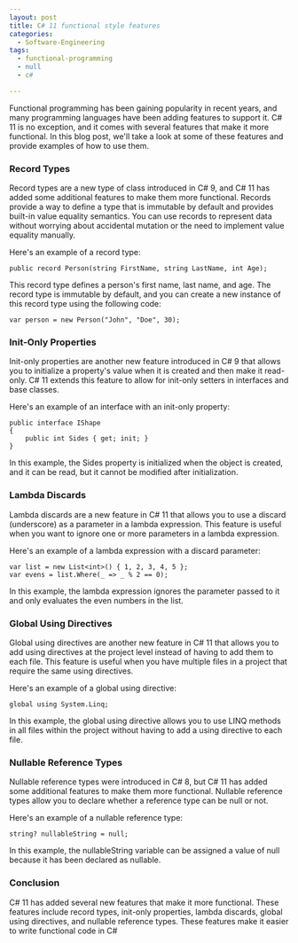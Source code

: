 ```yaml
---
layout: post
title: C# 11 functional style features
categories:
  - Software-Engineering
tags:
  - functional-programming 
  - null
  - c#

---
```


Functional programming has been gaining popularity in recent years, and many programming languages have been adding features to support it. C# 11 is no exception, and it comes with several features that make it more functional. In this blog post, we'll take a look at some of these features and provide examples of how to use them.

### Record Types
Record types are a new type of class introduced in C# 9, and C# 11 has added some additional features to make them more functional. Records provide a way to define a type that is immutable by default and provides built-in value equality semantics. You can use records to represent data without worrying about accidental mutation or the need to implement value equality manually.

Here's an example of a record type:

```
public record Person(string FirstName, string LastName, int Age);
```

This record type defines a person's first name, last name, and age. The record type is immutable by default, and you can create a new instance of this record type using the following code:


```
var person = new Person("John", "Doe", 30);
```

### Init-Only Properties

Init-only properties are another new feature introduced in C# 9 that allows you to initialize a property's value when it is created and then make it read-only. C# 11 extends this feature to allow for init-only setters in interfaces and base classes.

Here's an example of an interface with an init-only property:
```
public interface IShape
{
    public int Sides { get; init; }
}

```

In this example, the Sides property is initialized when the object is created, and it can be read, but it cannot be modified after initialization.

### Lambda Discards

Lambda discards are a new feature in C# 11 that allows you to use a discard (underscore) as a parameter in a lambda expression. This feature is useful when you want to ignore one or more parameters in a lambda expression.

Here's an example of a lambda expression with a discard parameter:
```
var list = new List<int>() { 1, 2, 3, 4, 5 };
var evens = list.Where(_ => _ % 2 == 0);
```

In this example, the lambda expression ignores the parameter passed to it and only evaluates the even numbers in the list.

### Global Using Directives

Global using directives are another new feature in C# 11 that allows you to add using directives at the project level instead of having to add them to each file. This feature is useful when you have multiple files in a project that require the same using directives.

Here's an example of a global using directive:

```
global using System.Linq;
```

In this example, the global using directive allows you to use LINQ methods in all files within the project without having to add a using directive to each file.

### Nullable Reference Types
Nullable reference types were introduced in C# 8, but C# 11 has added some additional features to make them more functional. Nullable reference types allow you to declare whether a reference type can be null or not.

Here's an example of a nullable reference type:
```
string? nullableString = null;
```

In this example, the nullableString variable can be assigned a value of null because it has been declared as nullable.

### Conclusion

C# 11 has added several new features that make it more functional. These features include record types, init-only properties, lambda discards, global using directives, and nullable reference types. These features make it easier to write functional code in C#